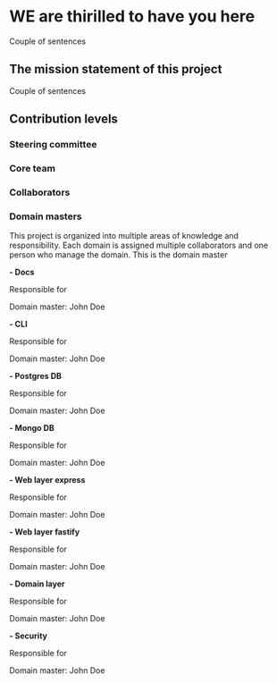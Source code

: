 # WE are thirilled to have you here

Couple of sentences

## The mission statement of this project

Couple of sentences

## Contribution levels

### Steering committee

### Core team

### Collaborators

### Domain masters

This project is organized into multiple areas of knowledge and responsibility. Each domain is assigned multiple collaborators and one person who manage the domain. This is the domain master

**- Docs**

Responsible for 

Domain master: John Doe

**- CLI**

Responsible for 

Domain master: John Doe

**- Postgres DB**

Responsible for 

Domain master: John Doe

**- Mongo DB**

Responsible for 

Domain master: John Doe

**- Web layer express**

Responsible for 

Domain master: John Doe

**- Web layer fastify**

Responsible for 

Domain master: John Doe


**- Domain layer**

Responsible for 

Domain master: John Doe

**- Security**

Responsible for 

Domain master: John Doe








